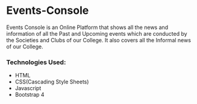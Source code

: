 # Events-Console

Events Console is an Online Platform that shows all the news and information of all the Past and Upcoming events which are conducted by the Societies and Clubs of our College. It also covers all the Informal news of our College.

### Technologies Used:
   * HTML
   * CSS(Cascading Style Sheets)
   * Javascript
   * Bootstrap 4
   
